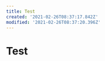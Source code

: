 ```yaml
---
title: Test
created: '2021-02-26T08:37:17.842Z'
modified: '2021-02-26T08:37:20.396Z'
---
```


# Test
